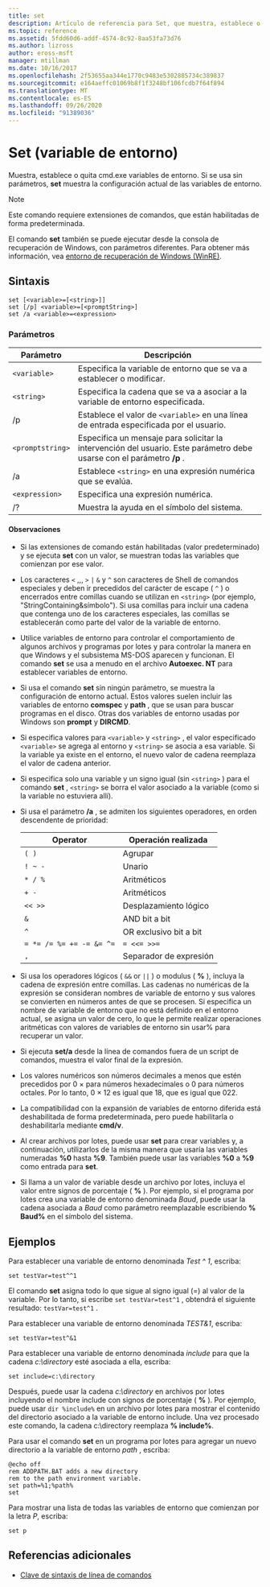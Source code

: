 ```yaml
---
title: set
description: Artículo de referencia para Set, que muestra, establece o quita cmd.exe variables de entorno.
ms.topic: reference
ms.assetid: 5fdd60d6-addf-4574-8c92-8aa53fa73d76
ms.author: lizross
author: eross-msft
manager: mtillman
ms.date: 10/16/2017
ms.openlocfilehash: 2f53655aa344e1770c9483e5302885734c389837
ms.sourcegitcommit: e164aeffc01069b8f1f3248bf106fcdb7f64f894
ms.translationtype: MT
ms.contentlocale: es-ES
ms.lasthandoff: 09/26/2020
ms.locfileid: "91389036"
---
```

# <a name="set-environment-variable"></a>Set (variable de entorno)

Muestra, establece o quita cmd.exe variables de entorno. Si se usa sin parámetros, **set** muestra la configuración actual de las variables de entorno.

> [!NOTE]
> Este comando requiere extensiones de comandos, que están habilitadas de forma predeterminada.

El comando **set** también se puede ejecutar desde la consola de recuperación de Windows, con parámetros diferentes. Para obtener más información, vea [entorno de recuperación de Windows (WinRE)](/windows-hardware/manufacture/desktop/windows-recovery-environment--windows-re--technical-reference).

## <a name="syntax"></a>Sintaxis

```
set [<variable>=[<string>]]
set [/p] <variable>=[<promptString>]
set /a <variable>=<expression>
```

### <a name="parameters"></a>Parámetros

| Parámetro | Descripción |
|--|--|
| `<variable>` | Especifica la variable de entorno que se va a establecer o modificar. |
| `<string>` | Especifica la cadena que se va a asociar a la variable de entorno especificada. |
| /p | Establece el valor de `<variable>` en una línea de entrada especificada por el usuario. |
| `<promptstring>` | Especifica un mensaje para solicitar la intervención del usuario. Este parámetro debe usarse con el parámetro **/p** . |
| /a | Establece `<string>` en una expresión numérica que se evalúa. |
| `<expression>` | Especifica una expresión numérica. |
| /? | Muestra la ayuda en el símbolo del sistema. |

#### <a name="remarks"></a>Observaciones

- Si las extensiones de comando están habilitadas (valor predeterminado) y se ejecuta **set** con un valor, se muestran todas las variables que comienzan por ese valor.

- Los caracteres `<` ,,, `>` `|` `&` y `^` son caracteres de Shell de comandos especiales y deben ir precedidos del carácter de escape ( `^` ) o encerrados entre comillas cuando se utilizan en `<string>` (por ejemplo, "StringContaining&símbolo"). Si usa comillas para incluir una cadena que contenga uno de los caracteres especiales, las comillas se establecerán como parte del valor de la variable de entorno.

- Utilice variables de entorno para controlar el comportamiento de algunos archivos y programas por lotes y para controlar la manera en que Windows y el subsistema MS-DOS aparecen y funcionan. El comando **set** se usa a menudo en el archivo **Autoexec. NT** para establecer variables de entorno.

- Si usa el comando **set** sin ningún parámetro, se muestra la configuración de entorno actual. Estos valores suelen incluir las variables de entorno **comspec** y **path** , que se usan para buscar programas en el disco. Otras dos variables de entorno usadas por Windows son **prompt** y **DIRCMD**.

- Si especifica valores para `<variable>` y `<string>` , el valor especificado `<variable>` se agrega al entorno y `<string>` se asocia a esa variable. Si la variable ya existe en el entorno, el nuevo valor de cadena reemplaza el valor de cadena anterior.

- Si especifica solo una variable y un signo igual (sin `<string>` ) para el comando **set** , `<string>` se borra el valor asociado a la variable (como si la variable no estuviera allí).

- Si usa el parámetro **/a** , se admiten los siguientes operadores, en orden descendente de prioridad:

  | Operator | Operación realizada |
  |--|--|
  | `( )` | Agrupar |
  | `! ~ -` | Unario |
  | `* / %` | Aritméticos |
  | `+ -` | Aritméticos |
  | `<< >>` | Desplazamiento lógico |
  | `&` | AND bit a bit |
  | `^` | OR exclusivo bit a bit |
  | `= *= /= %= += -= &= ^=` | `= <<= >>=` |
  | `,` | Separador de expresión |

- Si usa los operadores lógicos ( `&&` or `||` ) o modulus ( **%** ), incluya la cadena de expresión entre comillas. Las cadenas no numéricas de la expresión se consideran nombres de variable de entorno y sus valores se convierten en números antes de que se procesen. Si especifica un nombre de variable de entorno que no está definido en el entorno actual, se asigna un valor de cero, lo que le permite realizar operaciones aritméticas con valores de variables de entorno sin usar% para recuperar un valor.

- Si ejecuta **set/a** desde la línea de comandos fuera de un script de comandos, muestra el valor final de la expresión.

- Los valores numéricos son números decimales a menos que estén precedidos por 0 × para números hexadecimales o 0 para números octales. Por lo tanto, 0 × 12 es igual que 18, que es igual que 022.

- La compatibilidad con la expansión de variables de entorno diferida está deshabilitada de forma predeterminada, pero puede habilitarla o deshabilitarla mediante **cmd/v**.

- Al crear archivos por lotes, puede usar **set** para crear variables y, a continuación, utilizarlos de la misma manera que usaría las variables numeradas **%0** hasta **%9**. También puede usar las variables **%0** a **%9** como entrada para **set**.

- Si llama a un valor de variable desde un archivo por lotes, incluya el valor entre signos de porcentaje ( **%** ). Por ejemplo, si el programa por lotes crea una variable de entorno denominada *Baud*, puede usar la cadena asociada a *Baud* como parámetro reemplazable escribiendo **% Baud%** en el símbolo del sistema.

## <a name="examples"></a>Ejemplos

Para establecer una variable de entorno denominada *Test ^ 1*, escriba:

```
set testVar=test^^1
```

El comando **set** asigna todo lo que sigue al signo igual (=) al valor de la variable. Por lo tanto, si escribe `set testVar=test^1` , obtendrá el siguiente resultado: `testVar=test^1` .

Para establecer una variable de entorno denominada *TEST&1*, escriba:

```
set testVar=test^&1
```

Para establecer una variable de entorno denominada *include* para que la cadena *c:\directory* esté asociada a ella, escriba:

```
set include=c:\directory
```

Después, puede usar la cadena *c:\directory* en archivos por lotes incluyendo el nombre include con signos de porcentaje ( **%** ). Por ejemplo, puede usar `dir %include%` en un archivo por lotes para mostrar el contenido del directorio asociado a la variable de entorno include. Una vez procesado este comando, la cadena c:\directory reemplaza **% include%**.

Para usar el comando **set** en un programa por lotes para agregar un nuevo directorio a la variable de entorno *path* , escriba:

```
@echo off
rem ADDPATH.BAT adds a new directory
rem to the path environment variable.
set path=%1;%path%
set
```

Para mostrar una lista de todas las variables de entorno que comienzan por la letra *P*, escriba:

```
set p
```

## <a name="additional-references"></a>Referencias adicionales

- [Clave de sintaxis de línea de comandos](command-line-syntax-key.md)